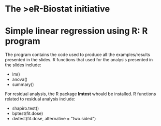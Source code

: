 # The >eR-Biostat initiative
# Simple linear regression using R: R program
The program  contains the code used to produce all the examples/results presented in the slides. 
R functions that used for the analysis presented in the slides include:

* lm()
* anova()
* summary()

For residual analysis, the R package **lmtest** whould be installed. R functions related to residual analysis include:

* shapiro.test()
* bptest(fit.dose)
* dwtest(fit.dose, alternative = "two.sided")
